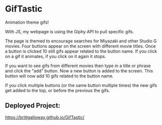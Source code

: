 # GifTastic

Animation theme gifs!

With JS, my webpage is using the Giphy API to pull specific gifs.

The page is themed to encourage searches for Miyazaki and other Studio G movies.
Four buttons appear on the screen with different movie titles. Once a button is clicked 10 still gifs appear related to the button name.
If you click on a gif it animates, if you click on it again it stops.

If you want to see gifs from different movies then type in a title or phrase and click the "add" button. Now a new button is added to the screen. This button will now add 10 gifs related to the button name.

If you click multiple buttons (or the same button multiple times) the new gifs get added to the top, or before the previous the gifs.

## Deployed Project:
https://brittgalloway.github.io/GifTastic/
